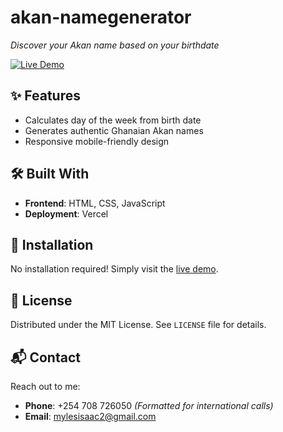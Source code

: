 # akan-namegenerator  
*Discover your Akan name based on your birthdate*

[![Live Demo](https://img.shields.io/badge/Akan_Generator-Live_Demo-2ea44f?style=for-the-badge)](https://akan-namegenerator.vercel.app/)

## ✨ Features
- Calculates day of the week from birth date
- Generates authentic Ghanaian Akan names
- Responsive mobile-friendly design

## 🛠️ Built With
- **Frontend**: HTML, CSS, JavaScript 
- **Deployment**: Vercel

## 🚀 Installation  
No installation required! Simply visit the [live demo](https://akan-namegenerator.vercel.app/).

## 📜 License  
Distributed under the MIT License. See `LICENSE` file for details.

## 📬 Contact  
Reach out to me:  
- **Phone**: +254 708 726050 *(Formatted for international calls)*  
- **Email**: [mylesisaac2@gmail.com](mailto:mylesisaac2@gmail.com)  